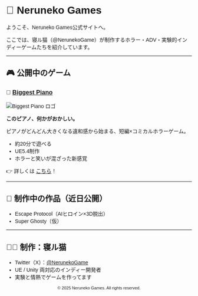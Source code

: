 # 🎹 Neruneko Games

ようこそ、Neruneko Games公式サイトへ。

ここでは、寝ル猫（@NerunekoGame）が制作するホラー・ADV・実験的インディーゲームたちを紹介しています。

---

## 🎮 公開中のゲーム

### 🔸 [Biggest Piano](./biggest-piano/index.html)

![Biggest Piano ロゴ](./biggest-piano/assets/images/logo_biggest_piano.png)

**このピアノ、何かがおかしい。**

ピアノがどんどん大きくなる違和感から始まる、短編×コミカルホラーゲーム。

- 約20分で遊べる
- UE5.4制作
- ホラーと笑いが混ざった新感覚

👉 詳しくは [こちら](./biggest-piano/index.html)！

---

## 🧪 制作中の作品（近日公開）

- Escape Protocol（AIヒロイン×3D脱出）
- Super Ghosty（仮）

---

## 🧑‍💻 制作：寝ル猫

- Twitter（X）：[@NerunekoGame](https://twitter.com/NerunekoGame)
- UE / Unity 両対応のインディー開発者
- 実験と情熱でゲームを作ってます

<style>
  body {
    font-family: 'Noto Sans JP', sans-serif;
  }
</style>

<footer>
  <p style="text-align:center; font-size: 0.8em;">&copy; 2025 Neruneko Games. All rights reserved.</p>
</footer>
